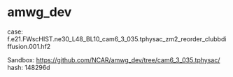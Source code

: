 # amwg_dev
case:
f.e21.FWscHIST.ne30_L48_BL10_cam6_3_035.tphysac_zm2_reorder_clubbdiffusion.001.hf2


Sandbox:
https://github.com/NCAR/amwg_dev/tree/cam6_3_035.tphysac/
hash: 148296d